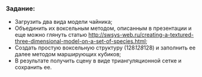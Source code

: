 ### Задание:
* Загрузить два вида модели чайника;
* Объединить их воксельным методом, описанным в презентации и еще можно глянуть статью http://swsys-web.ru/creating-a-textured-three-dimensional-model-on-a-set-of-species.html;
* Создать простую воксельную структуру (128*128*128) и заполнить ее далее методом марширующих кубиков;
* В результате получить сцену в виде триангуляционной сетке и сохранить ее.
